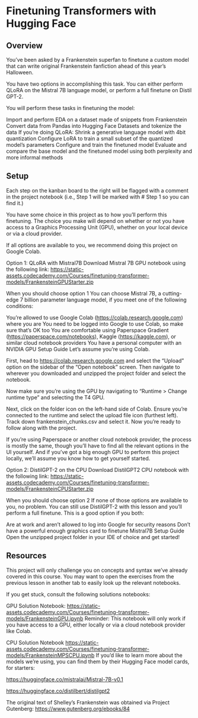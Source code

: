 # Finetuning Transformers with Hugging Face

## Overview

You’ve been asked by a Frankenstein superfan to finetune a custom model that can write original Frankenstein fanfiction ahead of this year’s Halloween.

You have two options in accomplishing this task. You can either perform QLoRA on the Mistral 7B language model, or perform a full finetune on Distil GPT-2.

You will perform these tasks in finetuning the model:

Import and perform EDA on a dataset made of snippets from Frankenstein
Convert data from Pandas into Hugging Face Datasets and tokenize the data
If you’re doing QLoRA:
Shrink a generative language model with 4bit quantization
Configure LoRA to train a small subset of the quantized model’s parameters
Configure and train the finetuned model
Evaluate and compare the base model and the finetuned model using both perplexity and more informal methods

## Setup

Each step on the kanban board to the right will be flagged with a comment in the project notebook (i.e., Step 1 will be marked with # Step 1 so you can find it.)

You have some choice in this project as to how you’ll perform this finetuning. The choice you make will depend on whether or not you have access to a Graphics Processing Unit (GPU), whether on your local device or via a cloud provider.

If all options are available to you, we recommend doing this project on Google Colab.

Option 1: QLoRA with Mistral7B
Download Mistral 7B GPU notebook using the following link: https://static-assets.codecademy.com/Courses/finetuning-transformer-models/FrankensteinGPUStarter.zip

When you should choose option 1
You can choose Mistral 7B, a cutting-edge 7 billion parameter language model, if you meet one of the following conditions:

You’re allowed to use Google Colab (https://colab.research.google.com) where you are
You need to be logged into Google to use Colab, so make sure that’s OK too
You are comfortable using Paperspace Gradient (https://paperspace.com/notebooks), Kaggle (https://kaggle.com), or similar cloud notebook providers
You have a personal computer with an NVIDIA GPU
Setup Guide
Let’s assume you’re using Colab.

First, head to https://colab.research.google.com and select the “Upload” option on the sidebar of the “Open notebook” screen. Then navigate to wherever you downloaded and unzipped the project folder and select the notebook.

Now make sure you’re using the GPU by navigating to “Runtime > Change runtime type” and selecting the T4 GPU.

Next, click on the folder icon on the left-hand side of Colab. Ensure you’re connected to the runtime and select the upload file icon (furthest left). Track down frankenstein_chunks.csv and select it. Now you’re ready to follow along with the project.

If you’re using Paperspace or another cloud notebook provider, the process is mostly the same, though you’ll have to find all the relevant options in the UI yourself. And if you’ve got a big enough GPU to perform this project locally, we’ll assume you know how to get yourself started.

Option 2: DistilGPT-2 on the CPU
Download DistilGPT2 CPU notebook with the following link: https://static-assets.codecademy.com/Courses/finetuning-transformer-models/FrankensteinCPUStarter.zip

When you should choose option 2
If none of those options are available to you, no problem. You can still use DistilGPT-2 with this lesson and you’ll perform a full finetune. This is a good option if you both:

Are at work and aren’t allowed to log into Google for security reasons
Don’t have a powerful enough graphics card to finetune Mistral7B
Setup Guide
Open the unzipped project folder in your IDE of choice and get started!

## Resources

This project will only challenge you on concepts and syntax we’ve already covered in this course. You may want to open the exercises from the previous lesson in another tab to easily look up the relevant notebooks.

If you get stuck, consult the following solutions notebooks:

GPU Solution Notebook: https://static-assets.codecademy.com/Courses/finetuning-transformer-models/FrankensteinGPU.ipynb
Reminder: This notebook will only work if you have access to a GPU, either locally or via a cloud notebook provider like Colab.

CPU Solution Notebook https://static-assets.codecademy.com/Courses/finetuning-transformer-models/FrankensteinMPSCPU.ipynb
If you’d like to learn more about the models we’re using, you can find them by their Hugging Face model cards, for starters:

https://huggingface.co/mistralai/Mistral-7B-v0.1

https://huggingface.co/distilbert/distilgpt2

The original text of Shelley’s Frankenstein was obtained via Project Gutenberg: https://www.gutenberg.org/ebooks/84

